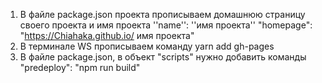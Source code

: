 1. В файле package.json проекта прописываем домашнюю страницу 
    своего проекта и имя проекта
        ''name'': ''имя проекта''
        "homepage": "https://Chiahaka.github.io/ имя проекта"
2. В терминале WS прописываем команду
        yarn add gh-pages
3. В файле package.json, в объект "scripts" нужно добавить команды
        "predeploy": "npm run build"
        